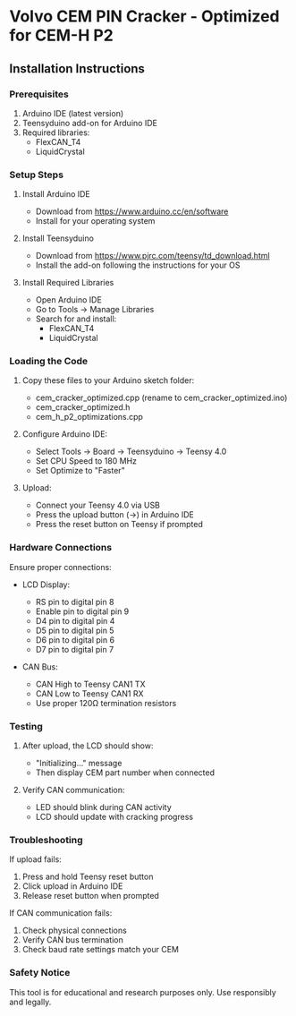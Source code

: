 # Volvo CEM PIN Cracker - Optimized for CEM-H P2
## Installation Instructions

### Prerequisites
1. Arduino IDE (latest version)
2. Teensyduino add-on for Arduino IDE
3. Required libraries:
   - FlexCAN_T4
   - LiquidCrystal

### Setup Steps

1. Install Arduino IDE
   - Download from https://www.arduino.cc/en/software
   - Install for your operating system

2. Install Teensyduino
   - Download from https://www.pjrc.com/teensy/td_download.html
   - Install the add-on following the instructions for your OS

3. Install Required Libraries
   - Open Arduino IDE
   - Go to Tools -> Manage Libraries
   - Search for and install:
     * FlexCAN_T4
     * LiquidCrystal

### Loading the Code

1. Copy these files to your Arduino sketch folder:
   - cem_cracker_optimized.cpp (rename to cem_cracker_optimized.ino)
   - cem_cracker_optimized.h
   - cem_h_p2_optimizations.cpp

2. Configure Arduino IDE:
   - Select Tools -> Board -> Teensyduino -> Teensy 4.0
   - Set CPU Speed to 180 MHz
   - Set Optimize to "Faster"

3. Upload:
   - Connect your Teensy 4.0 via USB
   - Press the upload button (→) in Arduino IDE
   - Press the reset button on Teensy if prompted

### Hardware Connections

Ensure proper connections:
- LCD Display:
  * RS pin to digital pin 8
  * Enable pin to digital pin 9
  * D4 pin to digital pin 4
  * D5 pin to digital pin 5
  * D6 pin to digital pin 6
  * D7 pin to digital pin 7

- CAN Bus:
  * CAN High to Teensy CAN1 TX
  * CAN Low to Teensy CAN1 RX
  * Use proper 120Ω termination resistors

### Testing

1. After upload, the LCD should show:
   - "Initializing..." message
   - Then display CEM part number when connected

2. Verify CAN communication:
   - LED should blink during CAN activity
   - LCD should update with cracking progress

### Troubleshooting

If upload fails:
1. Press and hold Teensy reset button
2. Click upload in Arduino IDE
3. Release reset button when prompted

If CAN communication fails:
1. Check physical connections
2. Verify CAN bus termination
3. Check baud rate settings match your CEM

### Safety Notice

This tool is for educational and research purposes only. Use responsibly and legally.
